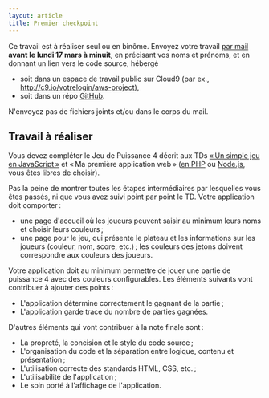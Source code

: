 ```yaml
---
layout: article
title: Premier checkpoint
---
```


Ce travail est à réaliser seul ou en binôme. Envoyez votre travail
[par mail](http://defeo.lu/) **avant le lundi 17 mars à minuit**, en
précisant vos noms et prénoms, et en donnant un lien vers le code
source, hébergé

- soit dans un espace de travail public sur Cloud9 (par ex.,
  <http://c9.io/votrelogin/aws-project>),
- soit dans un répo [GitHub](http://github.com).

N'envoyez pas de fichiers joints et/ou dans le corps du mail.

## Travail à réaliser

Vous devez compléter le Jeu de Puissance 4 décrit aux TDs
[« Un simple jeu en JavaScript »](tutorial2) et « Ma
première application web » ([en PHP](tutorial3-silex) ou
[Node.js](tutorial3-node), vous êtes libres de choisir).

Pas la peine de montrer toutes les étapes intermédiaires par
lesquelles vous êtes passés, ni que vous avez suivi point par point le
TD. Votre application doit comporter :

- une page d'accueil où les joueurs peuvent saisir au minimum leurs
  noms et choisir leurs couleurs ;
- une page pour le jeu, qui présente le plateau et les informations
  sur les joueurs (couleur, nom, score, etc.) ; les couleurs des
  jetons doivent correspondre aux couleurs des joueurs.

Votre application doit au minimum permettre de jouer une partie de
puissance 4 avec des couleurs configurables. Les éléments suivants
vont contribuer à ajouter des points :

- L'application détermine correctement le gagnant de la partie ;
- L'application garde trace du nombre de parties gagnées.

D'autres éléments qui vont contribuer à la note finale sont :

- La propreté, la concision et le style du code source ;
- L'organisation du code et la séparation entre logique, contenu et
  présentation ;
- L'utilisation correcte des standards HTML, CSS, etc. ;
- L'utilisabilité de l'application ;
- Le soin porté à l'affichage de l'application.
